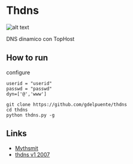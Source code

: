 Thdns
===
![alt text](https://raw.githubusercontent.com/gdelpuente/thdns/master/DDNSTophost.png)

DNS dinamico con TopHost


How to run
---

configure

```
userid = "userid"
passwd = "passwd"
dyn=['@','www']
```
```
git clone https://github.com/gdelpuente/thdns
cd thdns
python thdns.py -g
```

Links
---

- [Mythsmit](https://danielepaganelli.wordpress.com/2007/11/29/dns-dinamico-con-tophost/)
- [thdns v1 2007](https://bitbucket.org/mythsmith/thdns)
